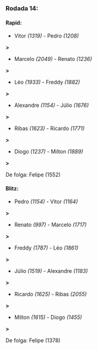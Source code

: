 ### Rodada 14:

#### Rapid:

* Vitor *(1319)*     -     Pedro *(1208)*

 **>** 
* Marcelo *(2049)*     -     Renato *(1236)*

 **>** 
* Léo *(1933)*     -     Freddy *(1882)*

 **>** 
* Alexandre *(1154)*     -     Júlio *(1676)*

 **>** 
* Ribas *(1623)*     -     Ricardo *(1771)*

 **>** 
* Diogo *(1237)*     -     Milton *(1889)*

 **>** 

De folga: Felipe (1552)

#### Blitz:

* Pedro *(1154)*     -     Vitor *(1164)*

 **>** 
* Renato *(997)*     -     Marcelo *(1717)*

 **>** 
* Freddy *(1787)*     -     Léo *(1861)*

 **>** 
* Júlio *(1519)*     -     Alexandre *(1183)*

 **>** 
* Ricardo *(1625)*     -     Ribas *(2055)*

 **>** 
* Milton *(1615)*     -     Diogo *(1455)*

 **>** 

De folga: Felipe (1378)

